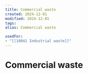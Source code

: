 ```yaml
---
title: Commercial waste
created: 2024-12-01
modified: 2024-12-01
tags: 
alias: Commercial waste

usedFor:
- "[[10841 Industrial waste]]"
---
```

# Commercial waste
